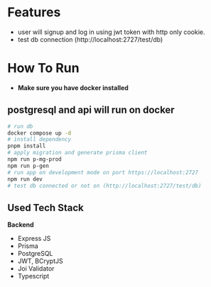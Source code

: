 # Features

- user will signup and log in using jwt token with http only cookie.
- test db connection (http://localhost:2727/test/db)

# How To Run

- **Make sure you have docker installed**
## postgresql and api will run on docker
```bash
# run db
docker compose up -d
# install dependency
pnpm install
# apply migration and generate prisma client
npm run p-mg-prod
npm run p-gen
# run app on development mode on port https://localhost:2727
npm run dev
# test db connected or not on (http://localhost:2727/test/db)

```

## Used Tech Stack
**Backend**
- Express JS
- Prisma
- PostgreSQL
- JWT, BCryptJS
- Joi Validator
- Typescript

